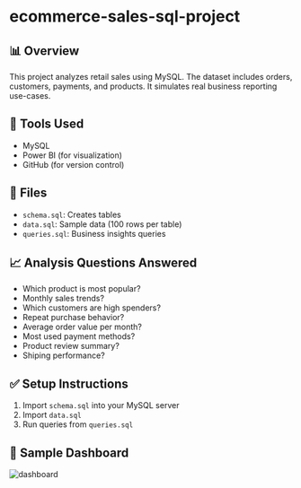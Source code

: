 # ecommerce-sales-sql-project

## 📊 Overview
This project analyzes retail sales using MySQL. The dataset includes orders, customers, payments, and products. It simulates real business reporting use-cases.

## 🔧 Tools Used
- MySQL
- Power BI (for visualization)
- GitHub (for version control)

## 📁 Files
- `schema.sql`: Creates tables
- `data.sql`: Sample data (100 rows per table)
- `queries.sql`: Business insights queries

## 📈 Analysis Questions Answered
- Which product is most popular?
- Monthly sales trends?
- Which customers are high spenders?
- Repeat purchase behavior?
- Average order value per month?
- Most used payment methods?
- Product review summary?
- Shiping performance?

## ✅ Setup Instructions
1. Import `schema.sql` into your MySQL server
2. Import `data.sql`
3. Run queries from `queries.sql`

## 📸 Sample Dashboard
![dashboard](dashboard.png)
